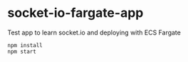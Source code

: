 # socket-io-fargate-app
Test app to learn socket.io and deploying with ECS Fargate

```
npm install
npm start
```
